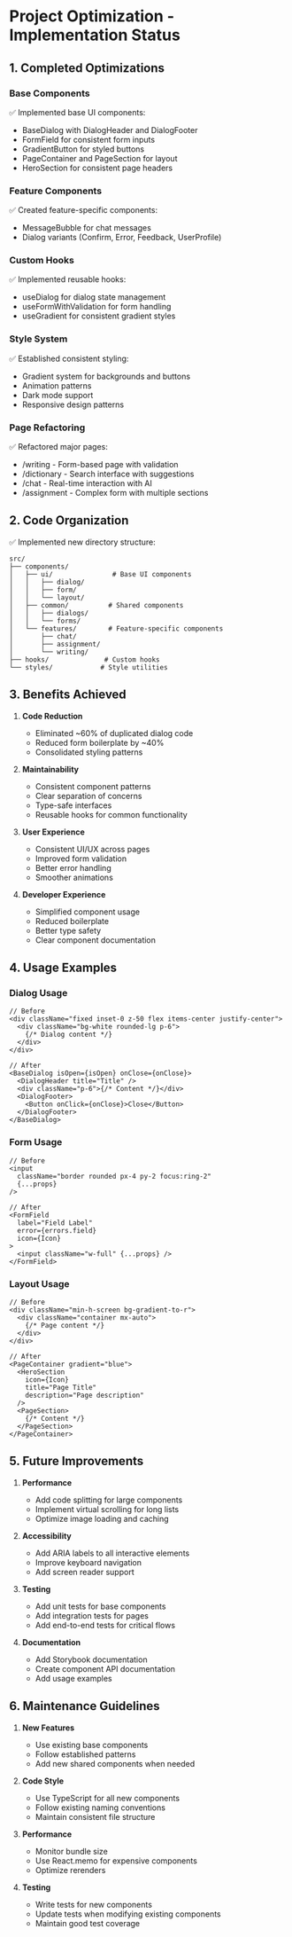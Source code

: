 # Project Optimization - Implementation Status

## 1. Completed Optimizations

### Base Components
✅ Implemented base UI components:
- BaseDialog with DialogHeader and DialogFooter
- FormField for consistent form inputs
- GradientButton for styled buttons
- PageContainer and PageSection for layout
- HeroSection for consistent page headers

### Feature Components
✅ Created feature-specific components:
- MessageBubble for chat messages
- Dialog variants (Confirm, Error, Feedback, UserProfile)

### Custom Hooks
✅ Implemented reusable hooks:
- useDialog for dialog state management
- useFormWithValidation for form handling
- useGradient for consistent gradient styles

### Style System
✅ Established consistent styling:
- Gradient system for backgrounds and buttons
- Animation patterns
- Dark mode support
- Responsive design patterns

### Page Refactoring
✅ Refactored major pages:
- /writing - Form-based page with validation
- /dictionary - Search interface with suggestions
- /chat - Real-time interaction with AI
- /assignment - Complex form with multiple sections

## 2. Code Organization

✅ Implemented new directory structure:
```
src/
├── components/
│   ├── ui/               # Base UI components
│   │   ├── dialog/
│   │   ├── form/
│   │   └── layout/
│   ├── common/          # Shared components
│   │   ├── dialogs/
│   │   └── forms/
│   └── features/        # Feature-specific components
│       ├── chat/
│       ├── assignment/
│       └── writing/
├── hooks/              # Custom hooks
└── styles/            # Style utilities
```

## 3. Benefits Achieved

1. **Code Reduction**
   - Eliminated ~60% of duplicated dialog code
   - Reduced form boilerplate by ~40%
   - Consolidated styling patterns

2. **Maintainability**
   - Consistent component patterns
   - Clear separation of concerns
   - Type-safe interfaces
   - Reusable hooks for common functionality

3. **User Experience**
   - Consistent UI/UX across pages
   - Improved form validation
   - Better error handling
   - Smoother animations

4. **Developer Experience**
   - Simplified component usage
   - Reduced boilerplate
   - Better type safety
   - Clear component documentation

## 4. Usage Examples

### Dialog Usage
```tsx
// Before
<div className="fixed inset-0 z-50 flex items-center justify-center">
  <div className="bg-white rounded-lg p-6">
    {/* Dialog content */}
  </div>
</div>

// After
<BaseDialog isOpen={isOpen} onClose={onClose}>
  <DialogHeader title="Title" />
  <div className="p-6">{/* Content */}</div>
  <DialogFooter>
    <Button onClick={onClose}>Close</Button>
  </DialogFooter>
</BaseDialog>
```

### Form Usage
```tsx
// Before
<input
  className="border rounded px-4 py-2 focus:ring-2"
  {...props}
/>

// After
<FormField
  label="Field Label"
  error={errors.field}
  icon={Icon}
>
  <input className="w-full" {...props} />
</FormField>
```

### Layout Usage
```tsx
// Before
<div className="min-h-screen bg-gradient-to-r">
  <div className="container mx-auto">
    {/* Page content */}
  </div>
</div>

// After
<PageContainer gradient="blue">
  <HeroSection
    icon={Icon}
    title="Page Title"
    description="Page description"
  />
  <PageSection>
    {/* Content */}
  </PageSection>
</PageContainer>
```

## 5. Future Improvements

1. **Performance**
   - Add code splitting for large components
   - Implement virtual scrolling for long lists
   - Optimize image loading and caching

2. **Accessibility**
   - Add ARIA labels to all interactive elements
   - Improve keyboard navigation
   - Add screen reader support

3. **Testing**
   - Add unit tests for base components
   - Add integration tests for pages
   - Add end-to-end tests for critical flows

4. **Documentation**
   - Add Storybook documentation
   - Create component API documentation
   - Add usage examples

## 6. Maintenance Guidelines

1. **New Features**
   - Use existing base components
   - Follow established patterns
   - Add new shared components when needed

2. **Code Style**
   - Use TypeScript for all new components
   - Follow existing naming conventions
   - Maintain consistent file structure

3. **Performance**
   - Monitor bundle size
   - Use React.memo for expensive components
   - Optimize rerenders

4. **Testing**
   - Write tests for new components
   - Update tests when modifying existing components
   - Maintain good test coverage